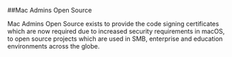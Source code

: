 ##Mac Admins Open Source

Mac Admins Open Source exists to provide the code signing certificates which are now required due to increased security requirements in macOS, to open source projects which are used in SMB, enterprise and education environments across the globe.
